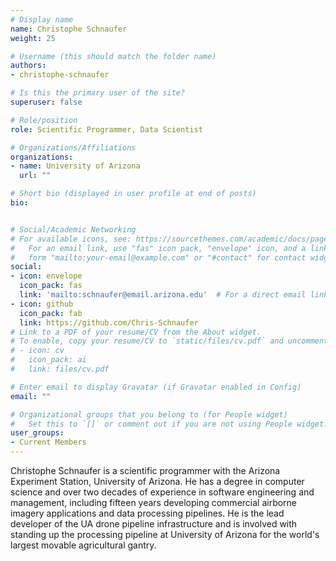 ```yaml
---
# Display name
name: Christophe Schnaufer
weight: 25

# Username (this should match the folder name)
authors:
- christophe-schnaufer

# Is this the primary user of the site?
superuser: false

# Role/position
role: Scientific Programmer, Data Scientist

# Organizations/Affiliations
organizations:
- name: University of Arizona
  url: ""

# Short bio (displayed in user profile at end of posts)
bio: 


# Social/Academic Networking
# For available icons, see: https://sourcethemes.com/academic/docs/page-builder/#icons
#   For an email link, use "fas" icon pack, "envelope" icon, and a link in the
#   form "mailto:your-email@example.com" or "#contact" for contact widget.
social:
- icon: envelope
  icon_pack: fas
  link: 'mailto:schnaufer@email.arizona.edu'  # For a direct email link, use "mailto:test@example.org".
- icon: github
  icon_pack: fab
  link: https://github.com/Chris-Schnaufer
# Link to a PDF of your resume/CV from the About widget.
# To enable, copy your resume/CV to `static/files/cv.pdf` and uncomment the lines below.
# - icon: cv
#   icon_pack: ai
#   link: files/cv.pdf

# Enter email to display Gravatar (if Gravatar enabled in Config)
email: ""

# Organizational groups that you belong to (for People widget)
#   Set this to `[]` or comment out if you are not using People widget.
user_groups:
- Current Members
---
```


Christophe Schnaufer is a scientific programmer with the Arizona Experiment Station, University of Arizona. He has a degree in computer science and over two decades of experience in software engineering and management, including fifteen years developing commercial airborne imagery applications and data processing pipelines. He is the lead developer of the UA drone pipeline infrastructure and is involved with standing up the processing pipeline at University of Arizona for the world's largest movable agricultural gantry.
